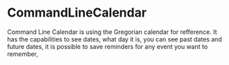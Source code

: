 # CommandLineCalendar

Command Line Calendar is using the Gregorian calendar for refference. It has the capabilities to see dates, what day it is, you can see past dates and future dates, it is possible to save reminders for any event you want to remember, 
